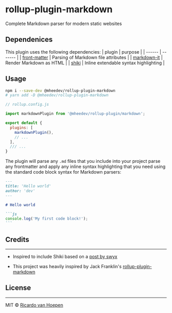 # rollup-plugin-markdown

Complete Markdown parser for modern static websites

## Dependenices

This plugin uses the following dependencies:
| plugin | purpose |
| ------ | ------- |
| [front-matter](https://github.com/jxson/front-matter) | Parsing of Markdown file attributes |
| [markdown-it](https://github.com/markdown-it/markdown-it) | Render Markdown as HTML |
| [shiki](https://github.com/octref/shiki) | Inline extendable syntax highlighting |

## Usage

```bash
npm i --save-dev @mheedev/rollup-plugin-markdown
# yarn add -D @mheedev/rollup-plugin-markdown
```

```js
// rollup.config.js

import markdownPlugin from '@mheedev/rollup-plugin/markdown';

export default {
  plugins: [
    markdownPlugin(),
    // ...
  ],
  /// ...
}
```

The plugin will parse any `.md` files that you include into your project parse any frontmatter and apply any inline syntax highlighting that you need using the standard code block syntax for Markdown parsers:

````md
---
title: 'Hello world'
author: 'dev'
---

# Hello world

```js
console.log('My first code block!');
```

````

## Credits

---

- Inspired to include Shiki based on a [post by swyx](https://www.swyx.io/writing/svelte-static/)

- This project was heavily inspired by Jack Franklin's [rollup-plugin-markdown](https://github.com/jackfranklin/rollup-plugin-markdown)

## License

---

MIT &copy; [Ricardo van Hoepen](https://github.com/mheedev)
